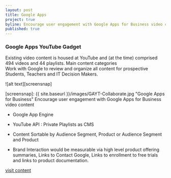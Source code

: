 ```yaml
---
layout: post
title: Google Apps
project: true
byline: Encourage user engagement with Google Apps for Business video content
published: true
---
```


### Google Apps YouTube Gadget

Existing video content is housed at YouTube and (at the time) comprised 494 videos and 44 playlists. Main content categories  
Work with Google to review and organize all content for prospective Students, Teachers and IT Decision Makers.
 
![alt text][screensnap]

[screensnap]: {{ site.baseurl }}/images/GAYT-Collaborate.jpg "Google Apps for Business"
Encourage user engagement with Google Apps for Business video content

* Google App Engine

* YouTube API : Private Playlists as CMS

* Content Sortable by Audience Segment, Product or Audience Segment and Product

* Brand Interaction would be measurable via high level product offering summaries, Links to Contact Google, Links to enrollment to free trials and links to product documentation.

<a href="youtube.com/user/GoogleApps/playlists?shelf_id=0&sort=dd&view=1" target="_blank">visit content</a>
